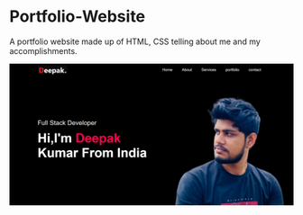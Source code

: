 # Portfolio-Website

A portfolio website made up of HTML,
CSS telling about me and my
accomplishments.

![preview img](/demo.png)
